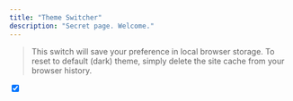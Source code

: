 ```yaml
---
title: "Theme Switcher"
description: "Secret page. Welcome."
---
```

> This switch will save your preference in local browser storage. To reset to default (dark) theme, simply delete the site cache from your browser history.

<div class="irevamp-mx-auto theme-switch-wrapper">
    <label class="theme-switch" for="checkbox">
        <input checked type="checkbox" id="checkbox" alt="Enabled"/>
            <div class="slider round"></div>
        </label>
</div>   

